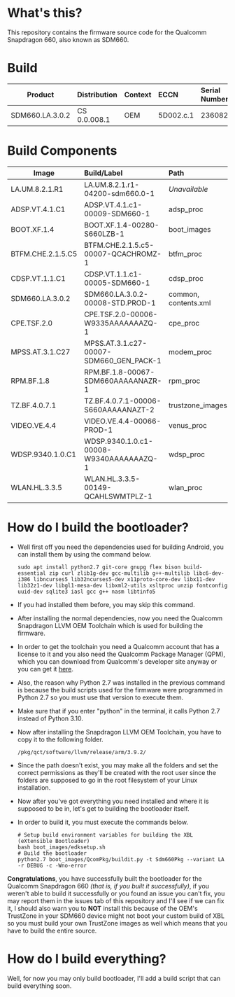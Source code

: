 What's this?
==================
This repository contains the firmware source code for the Qualcomm Snapdragon 660, also known as SDM660.

Build
==================
| Product               | Distribution             | Context | ECCN      | Serial Number       |
| --------------------- | :------------------------|:--------|:----------|:--------------------|
| SDM660.LA.3.0.2       | CS 0.0.008.1	         | OEM     | 5D002.c.1 | 236082              |


Build Components
==================

| Image                   | Build/Label                                  | Path                  | Format           |
| ----------------------- | :--------------------------------------------|:----------------------|:-----------------|
| LA.UM.8.2.1.R1          | LA.UM.8.2.1.r1-04200-sdm660.0-1              | *Unavailable*         | Source           |
| ADSP.VT.4.1.C1          | ADSP.VT.4.1.c1-00009-SDM660-1                | adsp_proc             | Source           |
| BOOT.XF.1.4             | BOOT.XF.1.4-00280-S660LZB-1                  | boot_images           | Source           |
| BTFM.CHE.2.1.5.C5       | BTFM.CHE.2.1.5.c5-00007-QCACHROMZ-1          | btfm_proc             | Pre-compiled     |
| CDSP.VT.1.1.C1          | CDSP.VT.1.1.c1-00005-SDM660-1                | cdsp_proc             | Source           |
| SDM660.LA.3.0.2	        | SDM660.LA.3.0.2-00008-STD.PROD-1	       | common, contents.xml  | Source           |
| CPE.TSF.2.0             | CPE.TSF.2.0-00006-W9335AAAAAAAZQ-1           | cpe_proc	             | Pre-compiled     |
| MPSS.AT.3.1.C27         | MPSS.AT.3.1.c27-00007-SDM660_GEN_PACK-1      | modem_proc            | Pre-compiled APQ |
| RPM.BF.1.8              | RPM.BF.1.8-00067-SDM660AAAAANAZR-1           | rpm_proc              | Source           |
| TZ.BF.4.0.7.1           | TZ.BF.4.0.7.1-00006-S660AAAAANAZT-2          | trustzone_images      | Pre-compiled     |
| VIDEO.VE.4.4            | VIDEO.VE.4.4-00066-PROD-1                    | venus_proc            | Pre-compiled     |
| WDSP.9340.1.0.C1        | WDSP.9340.1.0.c1-00008-W9340AAAAAAAZQ-1      | wdsp_proc	       | Pre-compiled     |
| WLAN.HL.3.3.5           | WLAN.HL.3.3.5-00149-QCAHLSWMTPLZ-1           | wlan_proc	       | Pre-compiled     |


How do I build the bootloader?
==================
* Well first off you need the dependencies used for building Android, you can install them by using the command below.

      sudo apt install python2.7 git-core gnupg flex bison build-essential zip curl zlib1g-dev gcc-multilib g++-multilib libc6-dev-i386 libncurses5 lib32ncurses5-dev x11proto-core-dev libx11-dev lib32z1-dev libgl1-mesa-dev libxml2-utils xsltproc unzip fontconfig uuid-dev sqlite3 iasl gcc g++ nasm libtinfo5
* If you had installed them before, you may skip this command.
* After installing the normal dependencies, now you need the Qualcomm Snapdragon LLVM OEM Toolchain which is used for building the firmware.
* In order to get the toolchain you need a Qualcomm account that has a license to it and you also need the Qualcomm Package Manager (QPM), which you can download from Qualcomm's developer site anyway or you can get it [here](https://github.com/David112x/QCOM_LLVM_10.0).
* Also, the reason why Python 2.7 was installed in the previous command is because the build scripts used for the firmware were programmed in Python 2.7 so you must use that version to execute them.
* Make sure that if you enter "python" in the terminal, it calls Python 2.7 instead of Python 3.10.
* Now after installing the Snapdragon LLVM OEM Toolchain, you have to copy it to the following folder.

      /pkg/qct/software/llvm/release/arm/3.9.2/
      
* Since the path doesn't exist, you may make all the folders and set the correct permissions as they'll be created with the root user since the folders are supposed to go in the root filesystem of your Linux installation.
* Now after you've got everything you need installed and where it is supposed to be in, let's get to building the bootloader itself.
* In order to build it, you must execute the commands below.

      # Setup build environment variables for building the XBL (eXtensible Bootloader)
      bash boot_images/edksetup.sh
      # Build the bootloader
      python2.7 boot_images/QcomPkg/buildit.py -t Sdm660Pkg --variant LA -r DEBUG -c -Wno-error
**Congratulations**, you have successfully built the bootloader for the Qualcomm Snapdragon 660 *(that is, if you built it successfully)*, if you weren't able to build it successfully or you found an issue you can't fix, you may report them in the issues tab of this repository and I'll see if we can fix it, I should also warn you to **NOT** install this because of the OEM's TrustZone in your SDM660 device might not boot your custom build of XBL so you must build your own TrustZone images as well which means that you have to build the entire source.

How do I build everything?
==================
Well, for now you may only build bootloader, I'll add a build script that can build everything soon.
